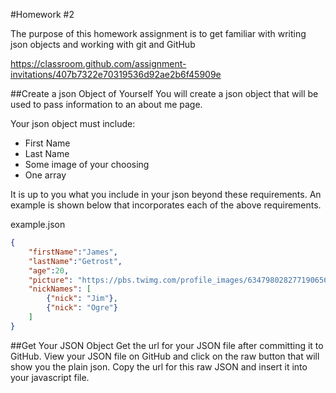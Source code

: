 #Homework #2

The purpose of this homework assignment is to get familiar with writing json objects and working with git and GitHub

https://classroom.github.com/assignment-invitations/407b7322e70319536d92ae2b6f45909e

##Create a json Object of Yourself
You will create a json object that will be used to pass information to an about me page.

Your json object must include:
- First Name
- Last Name
- Some image of your choosing
- One array

It is up to you what you include in your json beyond these requirements. An example is shown below that incorporates each of the above requirements.

example.json
```json
{
    "firstName":"James",
    "lastName":"Getrost",
    "age":20,
    "picture": "https://pbs.twimg.com/profile_images/634798028277190656/dJtsX-0E.jpg",
    "nickNames": [
        {"nick": "Jim"},
        {"nick": "Ogre"}
    ]
}
```

##Get Your JSON Object
Get the url for your JSON file after committing it to GitHub. View your JSON file on GitHub and click on the raw button that will show you the plain json. Copy the url for this raw JSON and insert it into your javascript file.

